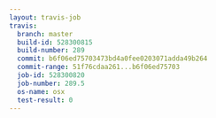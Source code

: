 ```yaml
---
layout: travis-job
travis:
  branch: master
  build-id: 528300815
  build-number: 289
  commit: b6f06ed75703473bd4a0fee0203071adda49b264
  commit-range: 51f76cdaa261...b6f06ed75703
  job-id: 528300820
  job-number: 289.5
  os-name: osx
  test-result: 0
---
```

